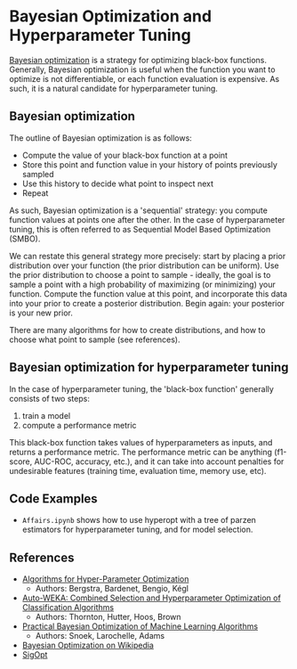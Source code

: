 # Bayesian Optimization and Hyperparameter Tuning
[Bayesian optimization](https://en.wikipedia.org/wiki/Bayesian_optimization) is a strategy for optimizing black-box functions. Generally, Bayesian optimization is useful when the function you want to optimize is not differentiable, or each function evaluation is expensive. As such, it is a natural candidate for hyperparameter tuning.

## Bayesian optimization
The outline of Bayesian optimization is as follows:

- Compute the value of your black-box function at a point
- Store this point and function value in your history of points previously sampled
- Use this history to decide what point to inspect next
- Repeat

As such, Bayesian optimization is a 'sequential' strategy: you compute function values at points one after the other. In the case of hyperparameter tuning, this is often referred to as Sequential Model Based Optimization (SMBO).

We can restate this general strategy more precisely: start by placing a prior distribution over your function (the prior distribution can be uniform). Use the prior distribution to choose a point to sample - ideally, the goal is to sample a point with a high probability of maximizing (or minimizing) your function. Compute the function value at this point, and incorporate this data into your prior to create a posterior distribution. Begin again: your posterior is your new prior. 

There are many algorithms for how to create distributions, and how to choose what point to sample (see references).

## Bayesian optimization for hyperparameter tuning

In the case of hyperparameter tuning, the 'black-box function' generally consists of two steps:

1. train a model
2. compute a performance metric

This black-box function takes values of hyperparameters as inputs, and returns a performance metric. The performance metric can be anything (f1-score, AUC-ROC, accuracy, etc.), and it can take into account penalties for undesirable features (training time, evaluation time, memory use, etc). 

## Code Examples
- `Affairs.ipynb` shows how to use hyperopt with a tree of parzen estimators for hyperparameter tuning, and for model selection. 

## References
- [Algorithms for Hyper-Parameter Optimization](https://papers.nips.cc/paper/4443-algorithms-for-hyper-parameter-optimization.pdf)
  - Authors: Bergstra, Bardenet, Bengio, Kégl
- [Auto-WEKA: Combined Selection and Hyperparameter Optimization of Classification Algorithms](https://arxiv.org/pdf/1208.3719.pdf)
  - Authors: Thornton, Hutter, Hoos, Brown
- [Practical Bayesian Optimization of Machine Learning Algorithms](https://papers.nips.cc/paper/4522-practical-bayesian-optimization-of-machine-learning-algorithms.pdf)
  - Authors: Snoek, Larochelle, Adams
- [Bayesian Optimization on Wikipedia](https://en.wikipedia.org/wiki/Bayesian_optimization)
- [SigOpt](https://sigopt.com/)
